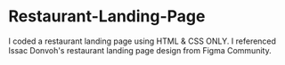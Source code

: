 # Restaurant-Landing-Page
I coded a restaurant landing page using HTML &amp; CSS ONLY. I referenced Issac Donvoh's restaurant landing page design from Figma Community.
